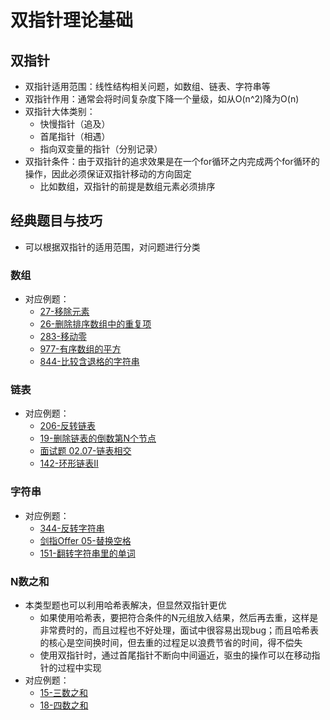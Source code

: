# 双指针理论基础

## 双指针

- 双指针适用范围：线性结构相关问题，如数组、链表、字符串等
- 双指针作用：通常会将时间复杂度下降一个量级，如从O(n^2)降为O(n)
- 双指针大体类别：
  - 快慢指针（追及）
  - 首尾指针（相遇）
  - 指向双变量的指针（分别记录）
- 双指针条件：由于双指针的追求效果是在一个for循环之内完成两个for循环的操作，因此必须保证双指针移动的方向固定
  - 比如数组，双指针的前提是数组元素必须排序

## 经典题目与技巧

- 可以根据双指针的适用范围，对问题进行分类

### 数组
- 对应例题：
  - [27-移除元素](../1-数组/例题/27-移除元素.md)
  - [26-删除排序数组中的重复项](../1-数组/例题/26-删除排序数组中的重复项.md)
  - [283-移动零](../1-数组/例题/283-移动零.md)
  - [977-有序数组的平方](../1-数组/例题/977-有序数组的平方.md)
  - [844-比较含退格的字符串](../1-数组/例题/844-比较含退格的字符串.md)

### 链表
- 对应例题：
  - [206-反转链表](../2-链表/例题/206-反转链表.md)
  - [19-删除链表的倒数第N个节点](../2-链表/例题/19-删除链表的倒数第N个节点.md)
  - [面试题 02.07-链表相交](../2-链表/例题/面试题02.07-链表相交.md)
  - [142-环形链表II](../2-链表/例题/142-环形链表II.md)

### 字符串
- 对应例题：
  - [344-反转字符串](../4-字符串/例题/344-反转字符串.md)
  - [剑指Offer 05-替换空格](../4-字符串/例题/剑指Offer-05-替换空格.md)
  - [151-翻转字符串里的单词](../4-字符串/例题/151-翻转字符串里的单词.md)

### N数之和
- 本类型题也可以利用哈希表解决，但显然双指针更优
  - 如果使用哈希表，要把符合条件的N元组放入结果，然后再去重，这样是非常费时的，而且过程也不好处理，面试中很容易出现bug；而且哈希表的核心是空间换时间，但去重的过程足以浪费节省的时间，得不偿失
  - 使用双指针时，通过首尾指针不断向中间逼近，驱虫的操作可以在移动指针的过程中实现
- 对应例题：
  - [15-三数之和](例题/15-三数之和.md)
  - [18-四数之和](例题/18-四数之和.md)
